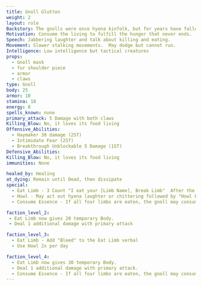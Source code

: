 ```yaml
---
title: Gnoll Glutton
weight: 2
layout: role
Backstory: The gnolls were once hyena kinfolk, but for years have fallen into madness and darkness.  The madness calls for the gnolls to consume any and all living creatures, sometimes even your own kind
Motivation: Consume the living to fulfill the hunger that never ends.
Speech: Jabbering laughter and talk about killing and eating.
Movement: Slower stalking movements.  May dodge but cannot run.
Intelligence: Low intelligence but tactical creatures
props: 
  - Gnoll mask
  - fur shoulder piece
  - armor
  - claws
type: Gnoll
body: 25
armor: 10
stamina: 18
energy: 0
spells_known: none
primary_attack: 5 Damage with both claws 
Killing_Blow: No, it loves its food living 
Offensive_Abilities: 
  - Haymaker 30 damage (2ST)
  - Intimidate Fear (2ST)
  - Breakthrough Unblockable 5 Damage (1ST)
Defensive_Abilities: 
Killing_Blow: No, it loves its food living 
immunities: None

healed_by: Healing
at_dying: Remain until Dead, then dissipate
special: 
  - Eat Limb - 3 Count "I eat your [Limb Name], Break Limb"  After the count heal 10 Body
  - Howl - May act out hyena laughter or chittering followed by "Howl Fear" and throw 1 spell ammo
  - Consume Essence - If all four limbs are eaten, the gnoll may consume one essence from the body followed by a killing blow.  This may only be done to a character once. "I eat your essence 1,2,3"  This allows the Gnoll Glutton to become a Gnoll Spirit Shaman.

faction_level_2:
 - Eat Limb now gives 20 temporary Body.
 - Deal 1 additional damage with primary attack

faction_level_3: 
  - Eat Limb - Add "Bleed" to the Eat Limb verbal
  - Use Howl 2x per day

faction_level_4: 
  - Eat Limb now gives 30 temporary Body. 
  - Deal 1 additional damage with primary attack. 
  - Consume Essence - If all four limbs are eaten, the gnoll may consume two essence from the body followed by a killing blow.  This may only be done to a character once. "I eat your essence 1,2,3"  This allows the Gnoll Glutton to become a Gnoll Spirit Shaman.
---
```

